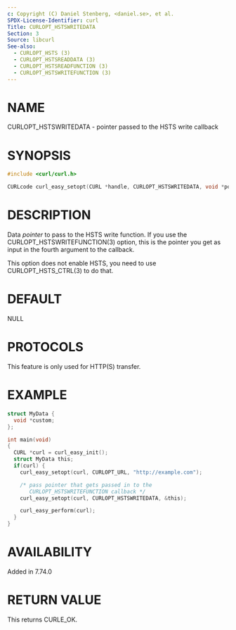 ```yaml
---
c: Copyright (C) Daniel Stenberg, <daniel.se>, et al.
SPDX-License-Identifier: curl
Title: CURLOPT_HSTSWRITEDATA
Section: 3
Source: libcurl
See-also:
  - CURLOPT_HSTS (3)
  - CURLOPT_HSTSREADDATA (3)
  - CURLOPT_HSTSREADFUNCTION (3)
  - CURLOPT_HSTSWRITEFUNCTION (3)
---
```


# NAME

CURLOPT_HSTSWRITEDATA - pointer passed to the HSTS write callback

# SYNOPSIS

~~~c
#include <curl/curl.h>

CURLcode curl_easy_setopt(CURL *handle, CURLOPT_HSTSWRITEDATA, void *pointer);
~~~

# DESCRIPTION

Data *pointer* to pass to the HSTS write function. If you use the
CURLOPT_HSTSWRITEFUNCTION(3) option, this is the pointer you get as
input in the fourth argument to the callback.

This option does not enable HSTS, you need to use CURLOPT_HSTS_CTRL(3) to
do that.

# DEFAULT

NULL

# PROTOCOLS

This feature is only used for HTTP(S) transfer.

# EXAMPLE

~~~c
struct MyData {
  void *custom;
};

int main(void)
{
  CURL *curl = curl_easy_init();
  struct MyData this;
  if(curl) {
    curl_easy_setopt(curl, CURLOPT_URL, "http://example.com");

    /* pass pointer that gets passed in to the
       CURLOPT_HSTSWRITEFUNCTION callback */
    curl_easy_setopt(curl, CURLOPT_HSTSWRITEDATA, &this);

    curl_easy_perform(curl);
  }
}
~~~

# AVAILABILITY

Added in 7.74.0

# RETURN VALUE

This returns CURLE_OK.
